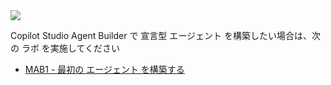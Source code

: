 <div class="cc-lab-toc mab-path">
  <img src="/copilot-camp/assets/images/path-icons/MAB-path-heading.png"></img>
  <div>
    <p>Copilot Studio Agent Builder で 宣言型 エージェント を構築したい場合は、次の ラボ を実施してください</p>
    <ul>
      <li><a href="/copilot-camp/pages/make/agent-builder/01-first-agent/">MAB1 - 最初の エージェント を構築する</a></li>
    </ul>
  </div>
</div>

<script>
(() => {

// This script decorates the table of contents with a "you are here" indicator.
const toc = document.getElementsByClassName('cc-lab-toc');
for (const div of toc) {
    const lis = div.querySelectorAll('li');
    for (const li of lis) {
        const anchor = li.querySelector('a');
        if (location.href.includes(anchor.href)) {
            const span = document.createElement("span");
            span.innerHTML = "YOU&nbsp;ARE&nbsp;HERE";
            li.appendChild(span);
        }
    }    
}
})();
</script>
